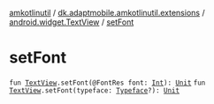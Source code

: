 [amkotlinutil](../../index.md) / [dk.adaptmobile.amkotlinutil.extensions](../index.md) / [android.widget.TextView](index.md) / [setFont](set-font.md)

# setFont

`fun `[`TextView`](https://developer.android.com/reference/android/widget/TextView.html)`.setFont(@FontRes font: `[`Int`](https://kotlinlang.org/api/latest/jvm/stdlib/kotlin/-int/index.html)`): `[`Unit`](https://kotlinlang.org/api/latest/jvm/stdlib/kotlin/-unit/index.html)
`fun `[`TextView`](https://developer.android.com/reference/android/widget/TextView.html)`.setFont(typeface: `[`Typeface`](https://developer.android.com/reference/android/graphics/Typeface.html)`?): `[`Unit`](https://kotlinlang.org/api/latest/jvm/stdlib/kotlin/-unit/index.html)
